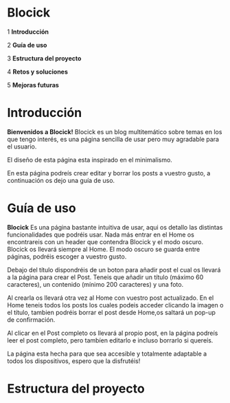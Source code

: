 # Blocick
 1  **Introducción**
 
 2  **Guía de uso**
 
 3  **Estructura del proyecto**

 4   **Retos y soluciones**

 5  **Mejoras futuras**


  <h1><strong>Introducción</strong></h1>

   **Bienvenidos a Blocick!** Blocick es un blog multitemático sobre temas en los que tengo interés,
   es una página sencilla de usar pero muy agradable para el usuario.

   El diseño de esta página esta inspirado en el minimalismo.

   En esta página podreís crear editar y borrar los posts a vuestro gusto, a continuación os dejo una
   guía de uso.

   <h1><strong>Guía de uso</strong></h1>

   **Blocick** Es una página bastante intuitiva de usar, aqui os detallo las distintas funcionalidades que podréis usar.
   Nada más entrar en el Home os encontrareis con un header que contendra Blocick y el modo oscuro. Blocick os llevará siempre al Home.
   El modo oscuro se guarda entre páginas, podréis escoger a vuestro gusto.

   Debajo del título dispondréis de un boton para añadir post el cual os llevará a la página para crear el Post.
   Teneis que añadir un título (máximo 60 caracteres), un contenido (mínimo 200 caracteres) y una foto.

   Al crearla os llevará otra vez al Home con vuestro post actualizado.
   En el Home teneis todos los posts los cuales podeis acceder clicando la imagen o el título, tambien podréis borrar el post desde Home,os saltará un pop-up de confirmación.

   Al clicar en el Post completo os llevará al propio post, en la página podreís leer el post completo, pero tambíen editarlo e incluso borrarlo si quereís.

   La página esta hecha para que sea accesible y totalmente adaptable a todos los dispositivos, espero que la disfrutéis!


   <h1><strong>Estructura del proyecto</strong></h1>


